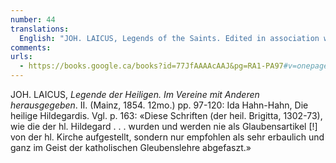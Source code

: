 ```yaml
---
number: 44
translations:
  English: "JOH. LAICUS, Legends of the Saints. Edited in association with others. II. (Mainz, 1854. 12mo.) pp. 97-120: Ida Hahn-Hahn, \"St. Hildegard\". Compare. p. 163: \"This writing (of St. Brigitta, 1302-73), as well as that of St. Hildegard...were never and will never be listed as an article of faith by the Holy Church, but rather taken only as very edifying and composed in the spirit of Catholic teaching of faith\". [Trans. J. Bain]"
comments:
urls:
  - https://books.google.ca/books?id=77JfAAAAcAAJ&pg=RA1-PA97#v=onepage&q&f=false
---
```


JOH. LAICUS, <em>Legende der Heiligen. Im Vereine mit Anderen herausgegeben</em>. II. (Mainz, 1854. 12mo.) pp. 97-120: Ida Hahn-Hahn, Die heilige Hildegardis. Vgl. p. 163: «Diese Schriften (der heil. Brigitta, 1302-73), wie die der hl. Hildegard . . . wurden und werden nie als Glaubensartikel [!] von der hl. Kirche aufgestellt, sondern nur empfohlen als sehr erbaulich und ganz im Geist der katholischen Gleubenslehre abgefaszt.»
